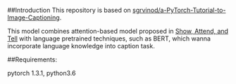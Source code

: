 ##Introduction
This repository is based on [sgrvinod/a-PyTorch-Tutorial-to-Image-Captioning](https://github.com/sgrvinod/a-PyTorch-Tutorial-to-Image-Captioning).

This model combines attention-based model proposed in [Show, Attend, and Tell](https://arxiv.org/abs/1502.03044) with language pretrained techniques, such as BERT, which wanna incorporate language knowledge into caption task.

##Requirements:

pytorch 1.3.1, python3.6